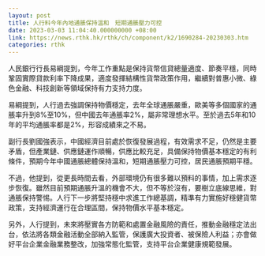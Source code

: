 ```yaml
---
layout: post
title: 人行料今年內地通脹保持溫和　短期通脹壓力可控
date: 2023-03-03 11:04:40.000000000 +08:00
link: https://news.rthk.hk/rthk/ch/component/k2/1690284-20230303.htm
categories: rthk
---
```


人民銀行行長易綱提到，今年工作重點是保持貨幣信貸總量適度、節奏平穩，同時鞏固實際貸款利率下降成果，適度發揮結構性貨幣政策作用，繼續對普惠小微、綠色金融、科技創新等領域保持有力支持力度。

易綱提到，人行過去強調保持物價穩定，去年全球通脹嚴重，歐美等多個國家的通脹率升到8%至10%，但中國去年通脹率2%，屬非常理想水平。至於過去5年和10年的平均通脹率都是2%，形容成績來之不易。

副行長劉國強表示，中國經濟目前處於恢復發展過程，有效需求不足，仍然是主要矛盾，但產業鏈、供應鏈運作順暢，供應比較充足，具備保持物價基本穩定的有利條件，預期今年中國通脹總體保持溫和，短期通脹壓力可控，居民通脹預期平穩。

不過，他提到，從更長時間去看，外部環境仍有很多難以預料的事情，加上需求逐步恢復。雖然目前預期通脹升溫的機會不大，但不等於沒有，要樹立底線思維，對通脹保持警惕。人行下一步將堅持穩中求進工作總基調，精準有力實施好穩健貨幣政策，支持經濟運行在合理區間，保持物價水平基本穩定。

另外，人行提到，未來將壓實各方防範和處置金融風險的責任，推動金融穩定法出台，依法將各類金融活動全部納入監管，保護廣大投資者、被保險人利益；亦會做好平台企業金融業務整改，加強常態化監管，支持平台企業健康規範發展。

